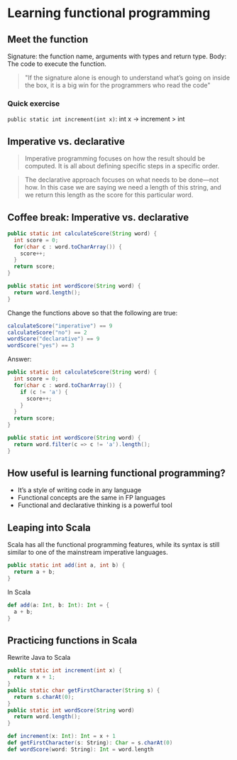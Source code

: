 # Learning functional programming

## Meet the function

Signature: the function name, arguments with types and return type.
Body: The code to execute the function.

> "If the signature alone is enough to understand what’s going on inside the box, it is a big win for the programmers who read the code"

### Quick exercise

`public static int increment(int x)`: int x -> increment > int

## Imperative vs. declarative

> Imperative programming focuses on how the result should be computed. It is all about defining specific steps in a specific order.

> The declarative approach focuses on what needs to be done—not how. In this case we are saying we need a length of this string, and we return this length as the score for this particular word.

## Coffee break: Imperative vs. declarative

```java
public static int calculateScore(String word) {
  int score = 0;
  for(char c : word.toCharArray()) {
    score++;
  }
  return score;
}

public static int wordScore(String word) {
  return word.length();
}
```

Change the functions above so that the following are true:
```java
calculateScore("imperative") == 9
calculateScore("no") == 2
wordScore("declarative") == 9
wordScore("yes") == 3
```

Answer:
```java
public static int calculateScore(String word) {
  int score = 0;
  for(char c : word.toCharArray()) {
    if (c != 'a') {
      score++;
    }
  }
  return score;
}

public static int wordScore(String word) {
  return word.filter(c => c != 'a').length();
}
```

## How useful is learning functional programming?

- It’s a style of writing code in any language
- Functional concepts are the same in FP languages
- Functional and declarative thinking is a powerful tool

## Leaping into Scala

Scala has all the functional programming features, while its syntax is still similar to one of the mainstream imperative languages.

```java
public static int add(int a, int b) {
  return a + b;
}
```
In Scala

```scala
def add(a: Int, b: Int): Int = {
  a + b;
}
```

## Practicing functions in Scala

Rewrite Java to Scala
```java
public static int increment(int x) {
  return x + 1;
}
public static char getFirstCharacter(String s) {
  return s.charAt(0);
}
public static int wordScore(String word)
  return word.length();
}
```

```scala
def increment(x: Int): Int = x + 1
def getFirstCharacter(s: String): Char = s.charAt(0)
def wordScore(word: String): Int = word.length
```



